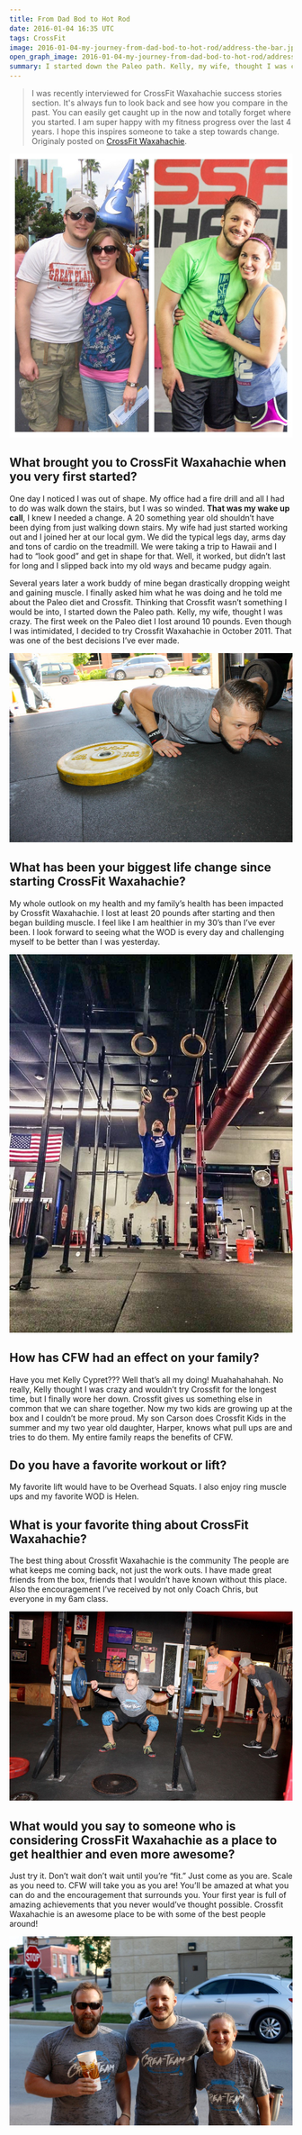 ```yaml
---
title: From Dad Bod to Hot Rod
date: 2016-01-04 16:35 UTC
tags: CrossFit
image: 2016-01-04-my-journey-from-dad-bod-to-hot-rod/address-the-bar.jpg
open_graph_image: 2016-01-04-my-journey-from-dad-bod-to-hot-rod/address-the-bar.jpg
summary: I started down the Paleo path. Kelly, my wife, thought I was crazy.
---
```


> I was recently interviewed for CrossFit Waxahachie success stories section. It's always fun to look back and see how you compare in the past. You can easily get caught up in the now and totally forget where you started. I am super happy with my fitness progress over the last 4 years. I hope this inspires someone to take a step towards change. Originaly posted on [CrossFit Waxahachie](http://www.crossfitwaxahachie.com/2015/12/jasons-journey-from-dad-bod-to-hot-rod/). 

![Before & After](2016-01-04-my-journey-from-dad-bod-to-hot-rod/before-after.jpg)

## What brought you to CrossFit Waxahachie when you very first started?

One day I noticed I was out of shape. My office had a fire drill and all I had to do was walk down the stairs, but I was so winded. **That was my wake up call**, I knew I needed a change. A 20 something year old shouldn’t have been dying from just walking down stairs. My wife had just started working out and I joined her at our local gym. We did the typical legs day, arms day and tons of cardio on the treadmill. We were taking a trip to Hawaii and I had to “look good” and get in shape for that. Well, it worked, but didn’t last for long and I slipped back into my old ways and became pudgy again.

Several years later a work buddy of mine began drastically dropping weight and gaining muscle. I finally asked him what he was doing and he told me about the Paleo diet and Crossfit. Thinking that Crossfit wasn’t something I would be into, I started down the Paleo path. Kelly, my wife, thought I was crazy. The first week on the Paleo diet I lost around 10 pounds. Even though I was intimidated, I decided to try Crossfit Waxahachie in October 2011. That was one of the best decisions I’ve ever made.

![Burpee](2016-01-04-my-journey-from-dad-bod-to-hot-rod/burpee.jpg)

## What has been your biggest life change since starting CrossFit Waxahachie?

My whole outlook on my health and my family’s health has been impacted by
Crossfit Waxahachie. I lost at least 20 pounds after starting and then began
building muscle. I feel like I am healthier in my 30’s than I’ve ever been. I look
forward to seeing what the WOD is every day and challenging myself to be better than I was yesterday.

![Rings](2016-01-04-my-journey-from-dad-bod-to-hot-rod/rings.jpg)

## How has CFW had an effect on your family?

Have you met Kelly Cypret??? Well that’s all my doing! Muahahahahah. No really, Kelly thought I was crazy and wouldn’t try Crossfit for the longest time, but I finally wore her down. Crossfit gives us something else in common that we can share together. Now my two kids are growing up at the box and I couldn’t be more proud. My son Carson does Crossfit Kids in the summer and my two year old daughter, Harper, knows what pull ups are and tries to do them. My entire family reaps the benefits of CFW.

## Do you have a favorite workout or lift?

My favorite lift would have to be Overhead Squats. I also enjoy ring muscle ups and my favorite WOD is Helen.

## What is your favorite thing about CrossFit Waxahachie?

The best thing about Crossfit Waxahachie is the community The people are what keeps me coming back, not just the work outs. I have made great friends from the box, friends that I wouldn’t have known without this place. Also the
encouragement I’ve received by not only Coach Chris, but everyone in my 6am class.

![Squat](2016-01-04-my-journey-from-dad-bod-to-hot-rod/squat.jpg)

## What would you say to someone who is considering CrossFit Waxahachie as a place to get healthier and even more awesome?

Just try it. Don’t wait don’t wait until you’re “fit.” Just come as you are. Scale as you need to. CFW will take you as you are! You’ll be amazed at what you can do and the encouragement that surrounds you. Your first year is full of amazing achievements that you never would’ve thought possible. Crossfit Waxahachie is an awesome place to be with some of the best people around!

![Friends](2016-01-04-my-journey-from-dad-bod-to-hot-rod/friends.jpg)